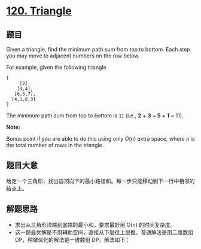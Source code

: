 # [120. Triangle](https://leetcode.com/problems/triangle/)

## 题目

Given a triangle, find the minimum path sum from top to bottom. Each step you may move to adjacent numbers on the row below.

For example, given the following triangle

    [
         [2],
        [3,4],
       [6,5,7],
      [4,1,8,3]
    ]

The minimum path sum from top to bottom is `11` (i.e., **2** + **3** + **5** + **1** = 11).

**Note:**

Bonus point if you are able to do this using only *O*(_n_) extra space, where *n* is the total number of rows in the triangle.

## 题目大意

给定一个三角形，找出自顶向下的最小路径和。每一步只能移动到下一行中相邻的结点上。

## 解题思路

- 求出从三角形顶端到底端的最小和。要求最好用 O(n) 的时间复杂度。
- 这一题最优解是不用辅助空间，直接从下层往上层推。普通解法是用二维数组 DP，稍微优化的解法是一维数组 DP。解法如下：